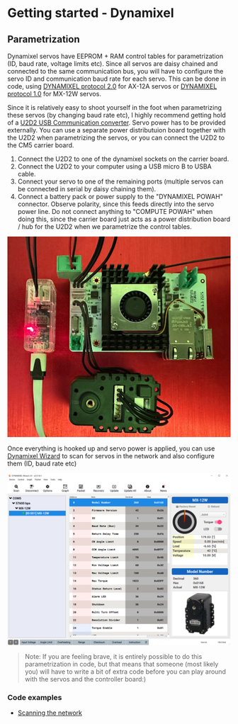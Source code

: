 # Getting started - Dynamixel

## Parametrization

Dynamixel servos have EEPROM + RAM control tables for parametrization (ID, baud rate, voltage limits etc). Since all servos are daisy chained and connected to the same communication bus, you will have to configure the servo ID and communication baud rate for each servo. This can be done in code, using [DYNAMIXEL protocol 2.0](https://emanual.robotis.com/docs/en/dxl/protocol2/) for AX-12A servos or [DYNAMIXEL protocol 1.0](https://emanual.robotis.com/docs/en/dxl/protocol1/) for MX-12W servos.

Since it is relatively easy to shoot yourself in the foot when parametrizing these servos (by changing baud rate etc), I highly recommend getting hold of a [U2D2 USB Communication converter](https://emanual.robotis.com/docs/en/parts/interface/u2d2/). Servo power has to be provided externally. You can use a separate power distributuion board together with the U2D2 when parametrizing the servos, or you can connect the U2D2 to the CM5 carrier board.

1. Connect the U2D2 to one of the dynamixel sockets on the carrier board.
1. Connect the U2D2 to your computer using a USB micro B to USBA cable.
1. Connect your servo to one of the remaining ports (multiple servos can be connected in serial by daisy chaining them).
1. Connect a battery pack or power supply to the "DYNAMIXEL POWAH" connector. Observe polarity, since this feeds directly into the servo power line. Do not connect anything to "COMPUTE POWAH" when doing this, since the carrier board just acts as a power distribution board / hub for the U2D2 when we parametrize the control tables.

![U2D2 hookup example](../../../pictures/u2d2_hookup_example.jpg)

Once everything is hooked up and servo power is applied, you can use [Dynamixel Wizard](https://emanual.robotis.com/docs/en/software/dynamixel/dynamixel_wizard2/) to scan for servos in the network and also configure them (ID, baud rate etc)

![Dynamixel wizard screen shot](../../../pictures/dynamixel_wizard.png)

> Note: If you are feeling brave, it is entirely possible to do this parametrization in code, but that means that someone (most likely you) will have to write a bit of extra code before you can play around with the servos and the controller board:)

### Code examples

* [Scanning the network](./scan/README.md)
